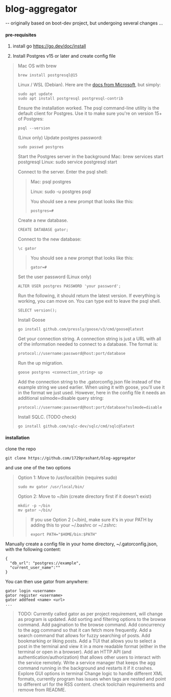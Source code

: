 # blog-aggregator
--
originally based on boot-dev project, but undergoing several changes ...


#### pre-requisites
1. install go <https://go.dev/doc/install>

2. Install Postgres v15 or later and create config file
> Mac OS with brew
> ```
> brew install postgresql@15
> ```
> 
> Linux / WSL (Debian). Here are the [docs from Microsoft](https://learn.microsoft.com/en-us/windows/wsl/tutorials/wsl-database#install-postgresql), but simply:
> 
> ```
> sudo apt update
> sudo apt install postgresql postgresql-contrib
> ```
> 
> Ensure the installation worked. The psql command-line utility is the default client for Postgres. Use it to make sure you're on version 15+ of Postgres:
> 
> ```
> psql --version
> ```
> 
> (Linux only) Update postgres password:
> 
> ```
> sudo passwd postgres
> ```
> 
> Start the Postgres server in the background
> Mac: brew services start postgresql
> Linux: sudo service postgresql start
> 
> Connect to the server.
> Enter the psql shell:
> > 
> > Mac: psql postgres
> > 
> > Linux: sudo -u postgres psql
> > 
> > You should see a new prompt that looks like this:
> > ```
> > postgres=#
> > ```
> 
> Create a new database.
> ```
> CREATE DATABASE gator;
> ```
> 
> Connect to the new database:
> ```
> \c gator
> ```
> 
> >You should see a new prompt that looks like this:
> >```
> >gator=#
> >```
> 
> Set the user password (Linux only)
> ```
> ALTER USER postgres PASSWORD 'your password';
> ```
> 
> Run the following, it should return the latest version. If everything is working, you can move on. You can type exit to leave the psql shell.
> 
> ```
> SELECT version();
> ```
> 
> 
> 
> 
> Install Goose
> 
> ```
> go install github.com/pressly/goose/v3/cmd/goose@latest
> ```
> 
> 
> Get your connection string. A connection string is just a URL with all of the information needed to connect to a database. The format is:
> 
> ```
> protocol://username:password@host:port/database
> ```
> 
> Run the up migration.
> 
> ```
> goose postgres <connection_string> up
> ```
> 
> Add the connection string to the .gatorconfig.json file instead of the example string we used earlier. When using it with goose, you'll use it in the format we just used. However, here in the config file it needs an additional sslmode=disable query string:
> 
> ```
> protocol://username:password@host:port/database?sslmode=disable
> ```
> 
> Install SQLC. (TODO check)
> ```
> go install github.com/sqlc-dev/sqlc/cmd/sqlc@latest
> ```



#### installation
clone the repo
```
git clone https://github.com/1729prashant/blog-aggregator
```

and use one of the two options
> Option 1: Move to /usr/local/bin (requires sudo)
> ```
> sudo mv gator /usr/local/bin/
> ```
> 
> Option 2: Move to ~/bin (create directory first if it doesn't exist)
> ```
> mkdir -p ~/bin
> mv gator ~/bin/
> ```
> 
> > If you use Option 2 (~/bin), make sure it's in your PATH by adding this to your ~/.bashrc or ~/.zshrc:
> > 
> > ```
> > export PATH="$HOME/bin:$PATH"
> > ```


Manually create a config file in your home directory, ~/.gatorconfig.json, with the following content:

```
{
  "db_url": "postgres://example",
  "current_user_name":""
}
```


You can then use gator from anywhere:

```
gator login <username>
gator register <username>
gator addfeed <name> <url>
...
```


> TODO: Currently called gator as per project requirement, will change as program is updated.
> Add sorting and filtering options to the browse command.
> Add pagination to the browse command.
> Add concurrency to the agg command so that it can fetch more frequently.
> Add a search command that allows for fuzzy searching of posts.
> Add bookmarking or liking posts.
> Add a TUI that allows you to select a post in the terminal and view it in a more readable format (either in the terminal or open in a browser).
> Add an HTTP API (and authentication/authorization) that allows other users to interact with the service remotely.
> Write a service manager that keeps the agg command running in the background and restarts it if it crashes.
> Explore GUI options in terminal
> Change logic to handle different XML formats, currently program has issues when tags are nested and point to different url for the RSS content.
> check toolchain requirements and remove from README.
